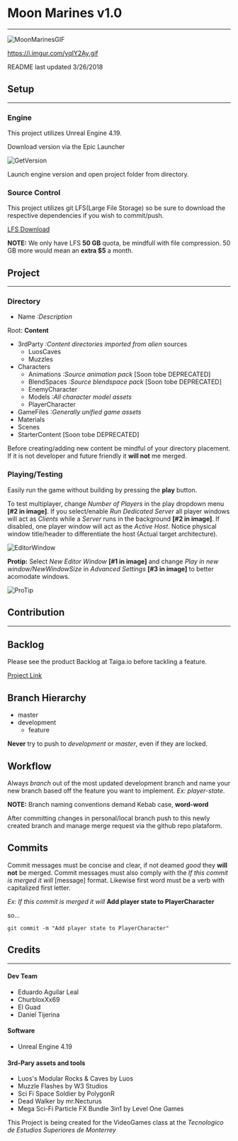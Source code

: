# Moon Marines v1.0
---

![MoonMarinesGIF](https://i.imgur.com/yqIY2Ay.gif)

https://i.imgur.com/yqIY2Ay.gif

README last updated 3/26/2018

## Setup
---

### Engine

This project utilizes Unreal Engine 4.19.

Download version via the Epic Launcher

![GetVersion](https://i.imgur.com/F84xryp.png)

Launch engine version and open project folder from directory.

### Source Control

This project utilizes git LFS(Large File Storage) so be sure to download the respective dependencies if you wish to commit/push.

[LFS Download](https://git-lfs.github.com/)

**NOTE:** We only have LFS **50 GB** quota, be mindfull with file compression. 50 GB more would mean an
**extra $5** a month.

## Project
---

### Directory

* Name *:Description*

Root: **Content**


* 3rdParty *:Content directories imported from alien* sources
  * LuosCaves
  * Muzzles
* Characters
  * Animations *:Source animation pack* [Soon tobe DEPRECATED]
  * BlendSpaces *:Source blendspace pack* [Soon tobe DEPRECATED]
  * EnemyCharacter
  * Models *:All character model assets*
  * PlayerCharacter
* GameFiles *:Generally unified game assets*
* Materials
* Scenes
* StarterContent [Soon tobe DEPRECATED]

Before creating/adding new content be mindful of your directory placement. If it is not developer and future friendly it **will not** me merged.

### Playing/Testing

Easily run the game without building by pressing the **play** button.

To test multiplayer, change *Number of Players* in the play dropdown menu **[#2 in image]**. If you select/enable *Run Dedicated Server* all player windows will act as *Clients* while a *Server* runs in the background **[#2 in image]**. If disabled, one player window will act as the *Active Host*. Notice physical window title/header to differentiate the host (Actual target architecture).

![EditorWindow](https://i.imgur.com/wHSKDcb.jpg)

**Protip:** Select *New Editor Window* **[#1 in image]** and change *Play in new window/NewWindowSize* in *Advanced Settings* **[#3 in image]** to better acomodate windows.

![ProTip](https://i.imgur.com/LVWODAI.png)

## Contribution
---

## Backlog

Please see the product Backlog at Taiga.io before tackling a feature.

[Project Link](https://tree.taiga.io/project/eduaguilar96-moonmarines/)

## Branch Hierarchy

* master
* development
  * feature

**Never** try to push to *development* or *master*, even if they are locked.

## Workflow

Always *branch* out of the most updated development branch and name your new branch based off the feature you want to implement. *Ex: player-state*.

**NOTE:** Branch naming conventions demand Kebab case, **word-word**

After committing changes in personal/local branch push to this newly created branch and manage merge request via the github repo plataform.

## Commits

Commit messages must be concise and clear, if not deamed *good* they **will not** be merged. Commit messages must also comply with the *If this commit is merged it will* [message] format. Likewise first word must be a verb with capitalized first letter.

*Ex: If this commit is merged it will* **Add player state to PlayerCharacter**

so...

`git commit -m "Add player state to PlayerCharacter"`

## Credits
---

#### Dev Team
- Eduardo Aguilar Leal
- ChurbloxXx69
- El Guad
- Daniel Tijerina

#### Software
- Unreal Engine 4.19

#### 3rd-Pary assets and tools
- Luos's Modular Rocks & Caves by Luos
- Muzzle Flashes by W3 Studios
- Sci Fi Space Soldier by PolygonR
- Dead Walker by mr.Necturus
- Mega Sci-Fi Particle FX Bundle 3in1 by Level One Games

This Project is being created for the VideoGames class at the *Tecnologico de Estudios Superiores de Monterrey*
